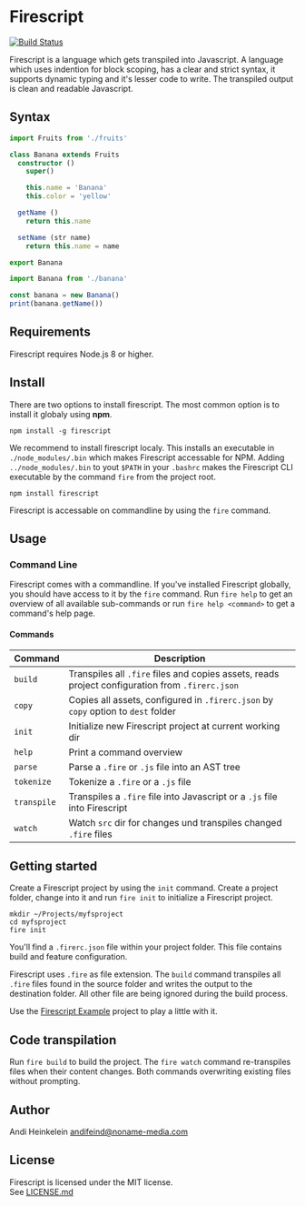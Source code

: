 Firescript
==========

[![Build Status](https://travis-ci.com/Andifeind/firescript.svg?branch=develop)](https://travis-ci.com/Andifeind/firescript)

Firescript is a language which gets transpiled into Javascript.
A language which uses indention for block scoping, has a clear and strict syntax, it supports dynamic typing and it's lesser code to write. The transpiled output is clean and readable Javascript.

Syntax
------

```ts
import Fruits from './fruits'

class Banana extends Fruits
  constructor ()
    super()

    this.name = 'Banana'
    this.color = 'yellow'

  getName ()
    return this.name

  setName (str name)
    return this.name = name

export Banana
```

```ts
import Banana from './banana'

const banana = new Banana()
print(banana.getName())
```

Requirements
------------

Firescript requires Node.js 8 or higher.

Install
-------

There are two options to install firescript. The most common option is to install it globaly using **npm**.  

`npm install -g firescript`

We recommend to install firescript localy. This installs an executable in `./node_modules/.bin` which makes Firescript accessable for NPM. Adding `../node_modules/.bin` to yout `$PATH` in your `.bashrc` makes the Firescript CLI executable by the command `fire` from the project root.  

`npm install firescript`

Firescript is accessable on commandline by using the `fire` command.

Usage
-----

### Command Line

Firescript comes with a commandline. If you've installed Firescript globally, you should have access to it by the `fire` command. Run `fire help` to get an overview of all available sub-commands or run `fire help <command>` to get a command's help page.

#### Commands

| Command | Description |
|----------|--|
| `build` | Transpiles all `.fire` files and copies assets, reads project configuration from `.firerc.json` |
| `copy` | Copies all assets, configured in `.firerc.json` by `copy` option to `dest` folder |
| `init` | Initialize new Firescript project at current working dir |
| `help` | Print a command overview |
| `parse` | Parse a `.fire` or `.js` file into an AST tree |
| `tokenize` | Tokenize a `.fire` or a `.js` file |
| `transpile` | Transpiles a `.fire` file into Javascript or a `.js` file into Firescript |
| `watch` | Watch `src` dir for changes und transpiles changed `.fire` files |




Getting started
--------------


Create a Firescript project by using the `init` command. Create a project folder, change into it and run `fire init` to initialize a Firescript project.

```shell
mkdir ~/Projects/myfsproject
cd myfsproject
fire init
```

You'll find a `.firerc.json` file within your project folder. This file contains build and feature configuration.

Firescript uses `.fire` as file extension. The `build` command transpiles all `.fire` files found in the source folder and writes the output to the destination folder. All other file are being ignored during the build process.

Use the [Firescript Example](
https://github.com/Andifeind/firescript-example) project to play a little with it.

Code transpilation
------------------

Run `fire build` to build the project. The `fire watch` command re-transpiles files when their content changes. Both commands overwriting existing files without prompting.

Author
------

Andi Heinkelein <andifeind@noname-media.com>  

License
-------

Firescript is licensed under the MIT license.  
See [LICENSE.md](./LICENSE.md)
